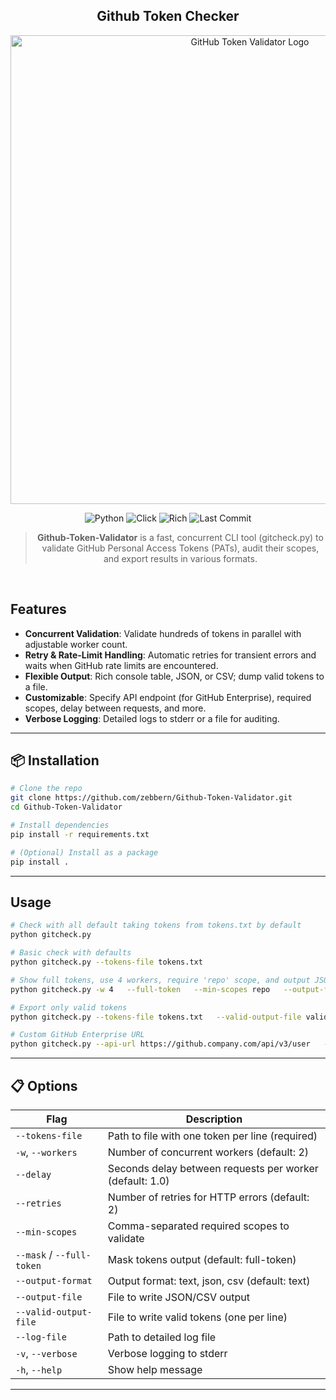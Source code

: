 <div align="center">

## Github Token Checker

<img src="https://github.com/user-attachments/assets/b220d0fc-352f-4d7f-8a99-4b7012d40a76" alt="GitHub Token Validator Logo" width="750"/>


![Python](https://img.shields.io/badge/python-3.6%2B-3776AB.svg?style=flat-square&logo=python)
![Click](https://img.shields.io/badge/cli-click-blue?style=flat-square)
![Rich](https://img.shields.io/badge/output-rich-green?style=flat-square)
![Last Commit](https://img.shields.io/github/last-commit/zebbern/Github-Token-Validator/main?style=flat-square)

</div>

<div align="center">

> **Github-Token-Validator** is a fast, concurrent CLI tool (gitcheck.py) to validate GitHub Personal Access Tokens (PATs), audit their scopes, and export results in various formats.

</div>

<br>

## Features

- **Concurrent Validation**: Validate hundreds of tokens in parallel with adjustable worker count.
- **Retry & Rate-Limit Handling**: Automatic retries for transient errors and waits when GitHub rate limits are encountered.
- **Flexible Output**: Rich console table, JSON, or CSV; dump valid tokens to a file.
- **Customizable**: Specify API endpoint (for GitHub Enterprise), required scopes, delay between requests, and more.
- **Verbose Logging**: Detailed logs to stderr or a file for auditing.

---

## 📦 Installation

```bash
# Clone the repo
git clone https://github.com/zebbern/Github-Token-Validator.git
cd Github-Token-Validator

# Install dependencies
pip install -r requirements.txt

# (Optional) Install as a package
pip install .
```

---

## Usage

```bash
# Check with all default taking tokens from tokens.txt by default
python gitcheck.py

# Basic check with defaults
python gitcheck.py --tokens-file tokens.txt

# Show full tokens, use 4 workers, require 'repo' scope, and output JSON
python gitcheck.py -w 4   --full-token   --min-scopes repo   --output-format json   --output-file results.json

# Export only valid tokens
python gitcheck.py --tokens-file tokens.txt   --valid-output-file valid_tokens.txt

# Custom GitHub Enterprise URL
python gitcheck.py --api-url https://github.company.com/api/v3/user   --tokens-file tokens.txt
```

---

## 📋 Options

| Flag                           | Description                                                 |
| ------------------------------ | ----------------------------------------------------------- |
| `--tokens-file`                | Path to file with one token per line (required)            |
| `-w`, `--workers`              | Number of concurrent workers (default: 2)                   |
| `--delay`                      | Seconds delay between requests per worker (default: 1.0)    |
| `--retries`                    | Number of retries for HTTP errors (default: 2)             |
| `--min-scopes`                 | Comma-separated required scopes to validate                |
| `--mask` / `--full-token`      | Mask tokens output (default: full-token)                    |
| `--output-format`              | Output format: text, json, csv (default: text)             |
| `--output-file`                | File to write JSON/CSV output                              |
| `--valid-output-file`          | File to write valid tokens (one per line)                  |
| `--log-file`                   | Path to detailed log file                                  |
| `-v`, `--verbose`              | Verbose logging to stderr                                  |
| `-h`, `--help`                 | Show help message                                          |

---



